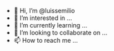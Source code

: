 - 👋 Hi, I’m @luissemilio
- 👀 I’m interested in ...
- 🌱 I’m currently learning ...
- 💞️ I’m looking to collaborate on ...
- 📫 How to reach me ...

<!---
luissemilio/luissemilio is a ✨ special ✨ repository because its `README.md` (this file) appears on your GitHub profile.
You can click the Preview link to take a look at your changes.
--->
